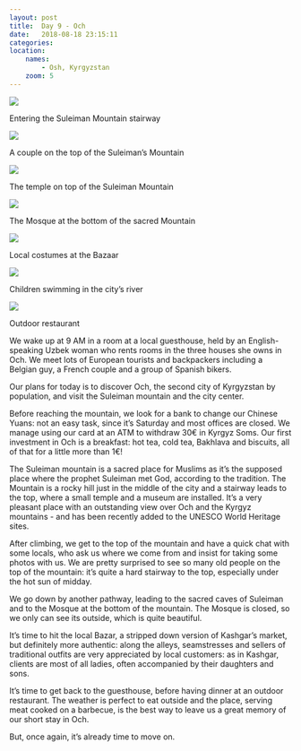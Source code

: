 ```yaml
---
layout: post
title:  Day 9 - Och
date:   2018-08-18 23:15:11
categories: 
location:
    names:
        - Osh, Kyrgyzstan
    zoom: 5
---
```


<div class="post-image">
    <img src="https://s3.eu-west-3.amazonaws.com/com.simonecivetta.centralasia2018/1534878761.09313-5.jpeg" />
    <p class="post-image-caption">Entering the Suleiman Mountain stairway</p>
</div>

<div class="post-image">
    <img src="https://s3.eu-west-3.amazonaws.com/com.simonecivetta.centralasia2018/1534878761.09313-3.jpeg" />
    <p class="post-image-caption">A couple on the top of the Suleiman’s Mountain</p>
</div>

<div class="post-image">
    <img src="https://s3.eu-west-3.amazonaws.com/com.simonecivetta.centralasia2018/1534878761.09313-4.jpeg" />
    <p class="post-image-caption">The temple on top of the Suleiman Mountain</p>
</div>

<div class="post-image">
    <img src="https://s3.eu-west-3.amazonaws.com/com.simonecivetta.centralasia2018/1534878761.09313-6.jpeg" />
    <p class="post-image-caption">The Mosque at the bottom of the sacred Mountain</p>
</div>

<div class="post-image">
    <img src="https://s3.eu-west-3.amazonaws.com/com.simonecivetta.centralasia2018/1534878761.09313-1.jpeg" />
    <p class="post-image-caption">Local costumes at the Bazaar</p>
</div>

<div class="post-image">
    <img src="https://s3.eu-west-3.amazonaws.com/com.simonecivetta.centralasia2018/1534878761.09313-2.jpeg" />
    <p class="post-image-caption">Children swimming in the city’s river</p>
</div>

<div class="post-image">
    <img src="https://s3.eu-west-3.amazonaws.com/com.simonecivetta.centralasia2018/1534878761.09313-0.jpeg" />
    <p class="post-image-caption">Outdoor restaurant</p>
</div>

We wake up at 9 AM in a room at a local guesthouse, held by an English-speaking Uzbek woman who rents rooms in the three houses she owns in Och. We meet lots of European tourists and backpackers including a Belgian guy, a French couple and a group of Spanish bikers.

Our plans for today is to discover Och, the second city of Kyrgyzstan by population, and visit the Suleiman mountain and the city center.

Before reaching the mountain, we look for a bank to change our Chinese Yuans: not an easy task, since it’s Saturday and most offices are closed. We manage using our card at an ATM to withdraw 30€ in Kyrgyz Soms. Our first investment in Och is a breakfast: hot tea, cold tea, Bakhlava and biscuits, all of that for a little more than 1€!

The Suleiman mountain is a sacred place for Muslims as it’s the supposed place where the prophet Suleiman met God, according to the tradition. The Mountain is a rocky hill just in the middle of the city and a stairway leads to the top, where a small temple and a museum are installed. It’s a very pleasant place with an outstanding view over Och and the Kyrgyz mountains - and has been recently added to the UNESCO World Heritage sites.

After climbing, we get to the top of the mountain and have a quick chat with some locals, who ask us where we come from and insist for taking some photos with us. We are pretty surprised to see so many old people on the top of the mountain: it’s quite a hard stairway to the top, especially under the hot sun of midday. 

We go down by another pathway, leading to the sacred caves of Suleiman and to the Mosque at the bottom of the mountain. The Mosque is closed, so we only can see its outside, which is quite beautiful.

It’s time to hit the local Bazar, a stripped down version of Kashgar’s market, but definitely more authentic: along the alleys, seamstresses and sellers of traditional outfits are very appreciated by local customers: as in Kashgar, clients are most of all ladies, often accompanied by their daughters and sons.

It’s time to get back to the guesthouse, before having dinner at an outdoor restaurant. The weather is perfect to eat outside and the place, serving meat cooked on a barbecue, is the best way to leave us a great memory of our short stay in Och.

But, once again, it’s already time to move on.
